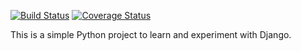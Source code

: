 [![Build Status](https://app.travis-ci.com/rohitfarfad/django-playground.svg?branch=main)](https://app.travis-ci.com/github/rohitfarfad/django-playground)
[![Coverage Status](https://coveralls.io/repos/github/rohitfarfad/django-playground/badge.svg?branch=main)](https://coveralls.io/github/rohitfarfad/django-playground?branch=main)

This is a simple Python project to learn and experiment with Django.

